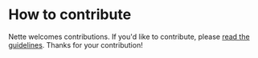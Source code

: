 How to contribute
=================

Nette welcomes contributions. If you'd like to contribute,
please [read the guidelines](http://nette.org/en/contributing).
Thanks for your contribution!
